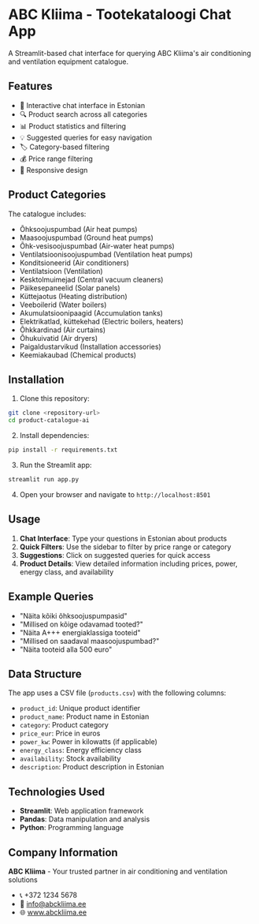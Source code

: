 # ABC Kliima - Tootekataloogi Chat App

A Streamlit-based chat interface for querying ABC Kliima's air conditioning and ventilation equipment catalogue.

## Features

- 💬 Interactive chat interface in Estonian
- 🔍 Product search across all categories
- 📊 Product statistics and filtering
- 💡 Suggested queries for easy navigation
- 🏷️ Category-based filtering
- 💰 Price range filtering
- 📱 Responsive design

## Product Categories

The catalogue includes:
- Õhksoojuspumbad (Air heat pumps)
- Maasoojuspumbad (Ground heat pumps)
- Õhk-vesisoojuspumbad (Air-water heat pumps)
- Ventilatsioonisoojuspumbad (Ventilation heat pumps)
- Konditsioneerid (Air conditioners)
- Ventilatsioon (Ventilation)
- Kesktolmuimejad (Central vacuum cleaners)
- Päikesepaneelid (Solar panels)
- Küttejaotus (Heating distribution)
- Veeboilerid (Water boilers)
- Akumulatsioonipaagid (Accumulation tanks)
- Elektrikatlad, küttekehad (Electric boilers, heaters)
- Õhkkardinad (Air curtains)
- Õhukuivatid (Air dryers)
- Paigaldustarvikud (Installation accessories)
- Keemiakaubad (Chemical products)

## Installation

1. Clone this repository:
```bash
git clone <repository-url>
cd product-catalogue-ai
```

2. Install dependencies:
```bash
pip install -r requirements.txt
```

3. Run the Streamlit app:
```bash
streamlit run app.py
```

4. Open your browser and navigate to `http://localhost:8501`

## Usage

1. **Chat Interface**: Type your questions in Estonian about products
2. **Quick Filters**: Use the sidebar to filter by price range or category
3. **Suggestions**: Click on suggested queries for quick access
4. **Product Details**: View detailed information including prices, power, energy class, and availability

## Example Queries

- "Näita kõiki õhksoojuspumpasid"
- "Millised on kõige odavamad tooted?"
- "Näita A+++ energiaklassiga tooteid"
- "Millised on saadaval maasoojuspumbad?"
- "Näita tooteid alla 500 euro"

## Data Structure

The app uses a CSV file (`products.csv`) with the following columns:
- `product_id`: Unique product identifier
- `product_name`: Product name in Estonian
- `category`: Product category
- `price_eur`: Price in euros
- `power_kw`: Power in kilowatts (if applicable)
- `energy_class`: Energy efficiency class
- `availability`: Stock availability
- `description`: Product description in Estonian

## Technologies Used

- **Streamlit**: Web application framework
- **Pandas**: Data manipulation and analysis
- **Python**: Programming language

## Company Information

**ABC Kliima** - Your trusted partner in air conditioning and ventilation solutions
- 📞 +372 1234 5678
- 📧 info@abckliima.ee
- 🌐 www.abckliima.ee